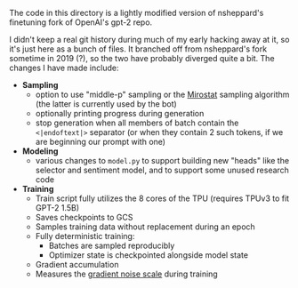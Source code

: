The code in this directory is a lightly modified version of nsheppard's finetuning fork of OpenAI's gpt-2 repo.

I didn't keep a real git history during much of my early hacking away at it, so it's just here as a bunch of files.  It branched off from nsheppard's fork sometime in 2019 (?), so the two have probably diverged quite a bit.  The changes I have made include:

- **Sampling**
  - option to use "middle-p" sampling or the [Mirostat](https://arxiv.org/abs/2007.14966) sampling algorithm (the latter is currently used by the bot)
  - optionally printing progress during generation
  - stop generation when all members of batch contain the `<|endoftext|>` separator (or when they contain 2 such tokens, if we are beginning our prompt with one)
- **Modeling**
  - various changes to `model.py` to support building new "heads" like the selector and sentiment model, and to support some unused research code
- **Training**
  - Train script fully utilizes the 8 cores of the TPU (requires TPUv3 to fit GPT-2 1.5B)
  - Saves checkpoints to GCS
  - Samples training data without replacement during an epoch
  - Fully deterministic training:
    - Batches are sampled reproducibly
    - Optimizer state is checkpointed alongside model state
  - Gradient accumulation
  - Measures the [gradient noise scale](https://arxiv.org/abs/1812.06162) during training
